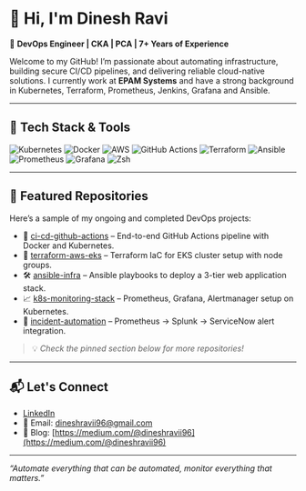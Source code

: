 # 👋 Hi, I'm Dinesh Ravi

🎯 **DevOps Engineer | CKA | PCA | 7+ Years of Experience**

Welcome to my GitHub! I’m passionate about automating infrastructure, building secure CI/CD pipelines, and delivering reliable cloud-native solutions. I currently work at **EPAM Systems** and have a strong background in Kubernetes, Terraform, Prometheus, Jenkins, Grafana and Ansible.

---

## 🚀 Tech Stack & Tools

![Kubernetes](https://img.shields.io/badge/-Kubernetes-326CE5?style=flat&logo=kubernetes&logoColor=white)
![Docker](https://img.shields.io/badge/-Docker-2496ED?style=flat&logo=docker&logoColor=white)
![AWS](https://img.shields.io/badge/-AWS-232F3E?style=flat&logo=amazon-aws&logoColor=white)
![GitHub Actions](https://img.shields.io/badge/-GitHub%20Actions-2088FF?style=flat&logo=github-actions&logoColor=white)
![Terraform](https://img.shields.io/badge/-Terraform-623CE4?style=flat&logo=terraform&logoColor=white)
![Ansible](https://img.shields.io/badge/-Ansible-EE0000?style=flat&logo=ansible&logoColor=white)
![Prometheus](https://img.shields.io/badge/-Prometheus-E6522C?style=flat&logo=prometheus&logoColor=white)
![Grafana](https://img.shields.io/badge/-Grafana-F46800?style=flat&logo=grafana&logoColor=white)
![Zsh](https://img.shields.io/badge/-Zsh-1C1C1C?style=flat&logo=gnu-bash&logoColor=white)

---

## 📂 Featured Repositories

Here’s a sample of my ongoing and completed DevOps projects:

- 🔧 [ci-cd-github-actions](https://github.com/your-username/ci-cd-github-actions) – End-to-end GitHub Actions pipeline with Docker and Kubernetes.
- 🧩 [terraform-aws-eks](https://github.com/your-username/terraform-aws-eks) – Terraform IaC for EKS cluster setup with node groups.
- 🛠 [ansible-infra](https://github.com/your-username/ansible-infra) – Ansible playbooks to deploy a 3-tier web application stack.
- 📈 [k8s-monitoring-stack](https://github.com/your-username/k8s-monitoring-stack) – Prometheus, Grafana, Alertmanager setup on Kubernetes.
- 🤖 [incident-automation](https://github.com/your-username/incident-automation) – Prometheus → Splunk → ServiceNow alert integration.

> 💡 *Check the pinned section below for more repositories!*

---

## 📬 Let's Connect

- [LinkedIn](https://www.linkedin.com/in/dinesh-ravii/)
- 📧 Email: dineshravii96@gmail.com
- 📝 Blog: [https://medium.com/@dineshravii96](https://medium.com/@dineshravii96)

---

_“Automate everything that can be automated, monitor everything that matters.”_

